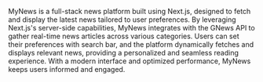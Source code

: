 MyNews is a full-stack news platform built using Next.js, designed to fetch and display the latest news tailored to user preferences. 
By leveraging Next.js's server-side capabilities, MyNews integrates with the GNews API to gather real-time news articles across various categories. Users can set their preferences with search bar,
and the platform dynamically fetches and displays relevant news, providing a personalized and seamless reading experience. With a modern interface and optimized performance, 
MyNews keeps users informed and engaged.









